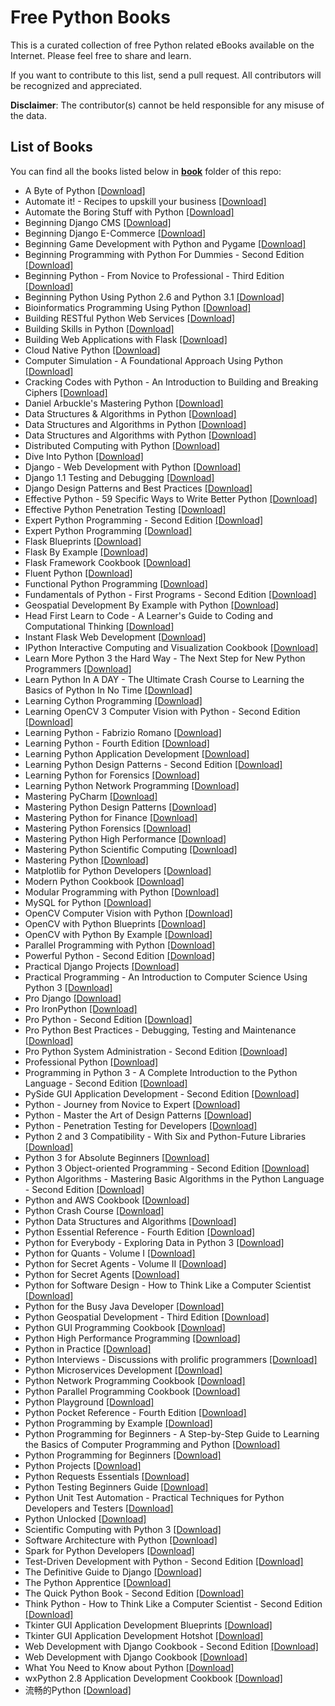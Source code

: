 # Free Python Books

This is a curated collection of free Python related eBooks available on the Internet. Please feel free to share and learn.

If you want to contribute to this list, send a pull request. All contributors will be recognized and appreciated.

**Disclaimer**: The contributor(s) cannot be held responsible for any misuse of the data.

## List of Books

You can find all the books listed below in [**book**](/book) folder of this repo:

* A Byte of Python [[Download]](/book/A%20Byte%20of%20Python.pdf)
* Automate it! - Recipes to upskill your business [[Download]](/book/Automate%20it%21%20-%20Recipes%20to%20upskill%20your%20business.pdf)
* Automate the Boring Stuff with Python [[Download]](/book/Automate%20the%20Boring%20Stuff%20with%20Python.epub)
* Beginning Django CMS [[Download]](/book/Beginning%20Django%20CMS.pdf)
* Beginning Django E-Commerce [[Download]](/book/Beginning%20Django%20E-Commerce.pdf)
* Beginning Game Development with Python and Pygame [[Download]](/book/Beginning%20Game%20Development%20with%20Python%20and%20Pygame.pdf)
* Beginning Programming with Python For Dummies - Second Edition [[Download]](/book/Beginning%20Programming%20with%20Python%20For%20Dummies%20-%20Second%20Edition.epub)
* Beginning Python - From Novice to Professional - Third Edition [[Download]](/book/Beginning%20Python%20-%20From%20Novice%20to%20Professional%20-%20Third%20Edition.pdf)
* Beginning Python Using Python 2.6 and Python 3.1 [[Download]](/book/Beginning%20Python%20Using%20Python%202.6%20and%20Python%203.1.pdf)
* Bioinformatics Programming Using Python [[Download]](/book/Bioinformatics%20Programming%20Using%20Python.pdf)
* Building RESTful Python Web Services [[Download]](/book/Building%20RESTful%20Python%20Web%20Services.pdf)
* Building Skills in Python [[Download]](/book/Building%20Skills%20in%20Python.pdf)
* Building Web Applications with Flask [[Download]](/book/Building%20Web%20Applications%20with%20Flask.pdf)
* Cloud Native Python [[Download]](/book/Cloud%20Native%20Python.azw3)
* Computer Simulation - A Foundational Approach Using Python [[Download]](/book/Computer%20Simulation%20-%20A%20Foundational%20Approach%20Using%20Python.pdf)
* Cracking Codes with Python - An Introduction to Building and Breaking Ciphers [[Download]](/book/Cracking%20Codes%20with%20Python%20-%20An%20Introduction%20to%20Building%20and%20Breaking%20Ciphers.epub)
* Daniel Arbuckle's Mastering Python [[Download]](/book/Daniel%20Arbuckle%27s%20Mastering%20Python.epub)
* Data Structures & Algorithms in Python [[Download]](/book/Data%20Structures%20%26%20Algorithms%20in%20Python.pdf)
* Data Structures and Algorithms in Python [[Download]](/book/Data%20Structures%20and%20Algorithms%20in%20Python.pdf)
* Data Structures and Algorithms with Python [[Download]](/book/Data%20Structures%20and%20Algorithms%20with%20Python.pdf)
* Distributed Computing with Python [[Download]](/book/Distributed%20Computing%20with%20Python.pdf)
* Dive Into Python [[Download]](/book/Dive%20Into%20Python.pdf)
* Django - Web Development with Python [[Download]](/book/Django%20-%20Web%20Development%20with%20Python.pdf)
* Django 1.1 Testing and Debugging [[Download]](/book/Django%201.1%20Testing%20and%20Debugging.pdf)
* Django Design Patterns and Best Practices [[Download]](/book/Django%20Design%20Patterns%20and%20Best%20Practices.pdf)
* Effective Python - 59 Specific Ways to Write Better Python [[Download]](/book/Effective%20Python%20-%2059%20Specific%20Ways%20to%20Write%20Better%20Python.epub)
* Effective Python Penetration Testing [[Download]](/book/Effective%20Python%20Penetration%20Testing.pdf)
* Expert Python Programming - Second Edition [[Download]](/book/Expert%20Python%20Programming%20-%20Second%20Edition.pdf)
* Expert Python Programming [[Download]](/book/Expert%20Python%20Programming.pdf)
* Flask Blueprints [[Download]](/book/Flask%20Blueprints.pdf)
* Flask By Example [[Download]](/book/Flask%20By%20Example.pdf)
* Flask Framework Cookbook [[Download]](/book/Flask%20Framework%20Cookbook.pdf)
* Fluent Python [[Download]](/book/Fluent%20Python.pdf)
* Functional Python Programming [[Download]](/book/Functional%20Python%20Programming.pdf)
* Fundamentals of Python - First Programs - Second Edition [[Download]](/book/Fundamentals%20of%20Python%20-%20First%20Programs%20-%20Second%20Edition.pdf)
* Geospatial Development By Example with Python [[Download]](/book/Geospatial%20Development%20By%20Example%20with%20Python.pdf)
* Head First Learn to Code - A Learner's Guide to Coding and Computational Thinking [[Download]](/book/Head%20First%20Learn%20to%20Code%20-%20A%20Learner%27s%20Guide%20to%20Coding%20and%20Computational%20Thinking.pdf)
* Instant Flask Web Development [[Download]](/book/Instant%20Flask%20Web%20Development.pdf)
* IPython Interactive Computing and Visualization Cookbook [[Download]](/book/IPython%20Interactive%20Computing%20and%20Visualization%20Cookbook.pdf)
* Learn More Python 3 the Hard Way - The Next Step for New Python Programmers [[Download]](/book/Learn%20More%20Python%203%20the%20Hard%20Way%20-%20The%20Next%20Step%20for%20New%20Python%20Programmers.pdf)
* Learn Python In A DAY - The Ultimate Crash Course to Learning the Basics of Python In No Time [[Download]](/book/Learn%20Python%20In%20A%20DAY%20-%20The%20Ultimate%20Crash%20Course%20to%20Learning%20the%20Basics%20of%20Python%20In%20No%20Time.epub)
* Learning Cython Programming [[Download]](/book/Learning%20Cython%20Programming.pdf)
* Learning OpenCV 3 Computer Vision with Python - Second Edition [[Download]](/book/Learning%20OpenCV%203%20Computer%20Vision%20with%20Python%20-%20Second%20Edition.pdf)
* Learning Python - Fabrizio Romano [[Download]](/book/Learning%20Python%20-%20Fabrizio%20Romano.pdf)
* Learning Python - Fourth Edition [[Download]](/book/Learning%20Python%20-%20Fourth%20Edition.pdf)
* Learning Python Application Development [[Download]](/book/Learning%20Python%20Application%20Development.pdf)
* Learning Python Design Patterns - Second Edition [[Download]](/book/Learning%20Python%20Design%20Patterns%20-%20Second%20Edition.pdf)
* Learning Python for Forensics [[Download]](/book/Learning%20Python%20for%20Forensics.pdf)
* Learning Python Network Programming [[Download]](/book/Learning%20Python%20Network%20Programming.pdf)
* Mastering PyCharm [[Download]](/book/Mastering%20PyCharm.pdf)
* Mastering Python Design Patterns [[Download]](/book/Mastering%20Python%20Design%20Patterns.pdf)
* Mastering Python for Finance [[Download]](/book/Mastering%20Python%20for%20Finance.pdf)
* Mastering Python Forensics [[Download]](/book/Mastering%20Python%20Forensics.pdf)
* Mastering Python High Performance [[Download]](/book/Mastering%20Python%20High%20Performance.pdf)
* Mastering Python Scientific Computing [[Download]](/book/Mastering%20Python%20Scientific%20Computing.pdf)
* Mastering Python [[Download]](/book/Mastering%20Python.pdf)
* Matplotlib for Python Developers [[Download]](/book/Matplotlib%20for%20Python%20Developers.pdf)
* Modern Python Cookbook [[Download]](/book/Modern%20Python%20Cookbook.pdf)
* Modular Programming with Python [[Download]](/book/Modular%20Programming%20with%20Python.pdf)
* MySQL for Python [[Download]](/book/MySQL%20for%20Python.pdf)
* OpenCV Computer Vision with Python [[Download]](/book/OpenCV%20Computer%20Vision%20with%20Python.pdf)
* OpenCV with Python Blueprints [[Download]](/book/OpenCV%20with%20Python%20Blueprints.pdf)
* OpenCV with Python By Example [[Download]](/book/OpenCV%20with%20Python%20By%20Example.pdf)
* Parallel Programming with Python [[Download]](/book/Parallel%20Programming%20with%20Python.pdf)
* Powerful Python - Second Edition [[Download]](/book/Powerful%20Python%20-%20Second%20Edition.epub)
* Practical Django Projects [[Download]](/book/Practical%20Django%20Projects.pdf)
* Practical Programming - An Introduction to Computer Science Using Python 3 [[Download]](/book/Practical%20Programming%20-%20An%20Introduction%20to%20Computer%20Science%20Using%20Python%203.pdf)
* Pro Django [[Download]](/book/Pro%20Django.pdf)
* Pro IronPython [[Download]](/book/Pro%20IronPython.pdf)
* Pro Python - Second Edition [[Download]](/book/Pro%20Python%20-%20Second%20Edition.pdf)
* Pro Python Best Practices - Debugging, Testing and Maintenance [[Download]](/book/Pro%20Python%20Best%20Practices%20-%20Debugging%2C%20Testing%20and%20Maintenance.pdf)
* Pro Python System Administration - Second Edition [[Download]](/book/Pro%20Python%20System%20Administration%20-%20Second%20Edition.pdf)
* Professional Python [[Download]](/book/Professional%20Python.epub)
* Programming in Python 3 - A Complete Introduction to the Python Language - Second Edition [[Download]](/book/Programming%20in%20Python%203%20-%20A%20Complete%20Introduction%20to%20the%20Python%20Language%20-%20Second%20Edition.pdf)
* PySide GUI Application Development - Second Edition [[Download]](/book/PySide%20GUI%20Application%20Development%20-%20Second%20Edition.pdf)
* Python - Journey from Novice to Expert [[Download]](/book/Python%20-%20Journey%20from%20Novice%20to%20Expert.pdf)
* Python - Master the Art of Design Patterns [[Download]](/book/Python%20-%20Master%20the%20Art%20of%20Design%20Patterns.pdf)
* Python - Penetration Testing for Developers [[Download]](/book/Python%20-%20Penetration%20Testing%20for%20Developers.pdf)
* Python 2 and 3 Compatibility - With Six and Python-Future Libraries [[Download]](/book/Python%202%20and%203%20Compatibility%20-%20With%20Six%20and%20Python-Future%20Libraries.pdf)
* Python 3 for Absolute Beginners [[Download]](/book/Python%203%20for%20Absolute%20Beginners.pdf)
* Python 3 Object-oriented Programming - Second Edition [[Download]](/book/Python%203%20Object-oriented%20Programming%20-%20Second%20Edition.pdf)
* Python Algorithms - Mastering Basic Algorithms in the Python Language - Second Edition [[Download]](/book/Python%20Algorithms%20-%20Mastering%20Basic%20Algorithms%20in%20the%20Python%20Language%20-%20Second%20Edition.pdf)
* Python and AWS Cookbook [[Download]](/book/Python%20and%20AWS%20Cookbook.pdf)
* Python Crash Course [[Download]](/book/Python%20Crash%20Course.epub)
* Python Data Structures and Algorithms [[Download]](/book/Python%20Data%20Structures%20and%20Algorithms.epub)
* Python Essential Reference - Fourth Edition [[Download]](/book/Python%20Essential%20Reference%20-%20Fourth%20Edition.pdf)
* Python for Everybody - Exploring Data in Python 3 [[Download]](/book/Python%20for%20Everybody%20-%20Exploring%20Data%20in%20Python%203.pdf)
* Python for Quants - Volume I [[Download]](/book/Python%20for%20Quants%20-%20Volume%20I.pdf)
* Python for Secret Agents - Volume II [[Download]](/book/Python%20for%20Secret%20Agents%20-%20Volume%20II.pdf)
* Python for Secret Agents [[Download]](/book/Python%20for%20Secret%20Agents.pdf)
* Python for Software Design - How to Think Like a Computer Scientist [[Download]](/book/Python%20for%20Software%20Design%20-%20How%20to%20Think%20Like%20a%20Computer%20Scientist.pdf)
* Python for the Busy Java Developer [[Download]](/book/Python%20for%20the%20Busy%20Java%20Developer.pdf)
* Python Geospatial Development - Third Edition [[Download]](/book/Python%20Geospatial%20Development%20-%20Third%20Edition.pdf)
* Python GUI Programming Cookbook [[Download]](/book/Python%20GUI%20Programming%20Cookbook.pdf)
* Python High Performance Programming [[Download]](/book/Python%20High%20Performance%20Programming.pdf)
* Python in Practice [[Download]](/book/Python%20in%20Practice.pdf)
* Python Interviews - Discussions with prolific programmers [[Download]](/book/Python%20Interviews%20-%20Discussions%20with%20prolific%20programmers.epub)
* Python Microservices Development [[Download]](/book/Python%20Microservices%20Development.epub)
* Python Network Programming Cookbook [[Download]](/book/Python%20Network%20Programming%20Cookbook.pdf)
* Python Parallel Programming Cookbook [[Download]](/book/Python%20Parallel%20Programming%20Cookbook.pdf)
* Python Playground [[Download]](/book/Python%20Playground.epub)
* Python Pocket Reference - Fourth Edition [[Download]](/book/Python%20Pocket%20Reference%20-%20Fourth%20Edition.pdf)
* Python Programming by Example [[Download]](/book/Python%20Programming%20by%20Example.epub)
* Python Programming for Beginners - A Step-by-Step Guide to Learning the Basics of Computer Programming and Python [[Download]](/book/Python%20Programming%20for%20Beginners%20-%20A%20Step-by-Step%20Guide%20to%20Learning%20the%20Basics%20of%20Computer%20Programming%20and%20Python.epub)
* Python Programming for Beginners [[Download]](/book/Python%20Programming%20for%20Beginners.epub)
* Python Projects [[Download]](/book/Python%20Projects.pdf)
* Python Requests Essentials [[Download]](/book/Python%20Requests%20Essentials.pdf)
* Python Testing Beginners Guide [[Download]](/book/Python%20Testing%20Beginners%20Guide.pdf)
* Python Unit Test Automation - Practical Techniques for Python Developers and Testers [[Download]](/book/Python%20Unit%20Test%20Automation%20-%20Practical%20Techniques%20for%20Python%20Developers%20and%20Testers.pdf)
* Python Unlocked [[Download]](/book/Python%20Unlocked.pdf)
* Scientific Computing with Python 3 [[Download]](/book/Scientific%20Computing%20with%20Python%203.pdf)
* Software Architecture with Python [[Download]](/book/Software%20Architecture%20with%20Python.pdf)
* Spark for Python Developers [[Download]](/book/Spark%20for%20Python%20Developers.pdf)
* Test-Driven Development with Python - Second Edition [[Download]](/book/Test-Driven%20Development%20with%20Python%20-%20Second%20Edition.pdf)
* The Definitive Guide to Django [[Download]](/book/The%20Definitive%20Guide%20to%20Django.pdf)
* The Python Apprentice [[Download]](/book/The%20Python%20Apprentice.epub)
* The Quick Python Book - Second Edition [[Download]](/book/The%20Quick%20Python%20Book%20-%20Second%20Edition.pdf)
* Think Python - How to Think Like a Computer Scientist - Second Edition [[Download]](/book/Think%20Python%20-%20How%20to%20Think%20Like%20a%20Computer%20Scientist%20-%20Second%20Edition.pdf)
* Tkinter GUI Application Development Blueprints [[Download]](/book/Tkinter%20GUI%20Application%20Development%20Blueprints.pdf)
* Tkinter GUI Application Development Hotshot [[Download]](/book/Tkinter%20GUI%20Application%20Development%20Hotshot.pdf)
* Web Development with Django Cookbook - Second Edition [[Download]](/book/Web%20Development%20with%20Django%20Cookbook%20-%20Second%20Edition.pdf)
* Web Development with Django Cookbook [[Download]](/book/Web%20Development%20with%20Django%20Cookbook.pdf)
* What You Need to Know about Python [[Download]](/book/What%20You%20Need%20to%20Know%20about%20Python.pdf)
* wxPython 2.8 Application Development Cookbook [[Download]](/book/wxPython%202.8%20Application%20Development%20Cookbook.pdf)
* 流畅的Python [[Download]](/book/%E6%B5%81%E7%95%85%E7%9A%84Python.epub)

